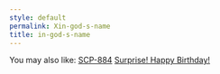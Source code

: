 ```yaml
---
style: default
permalink: Xin-god-s-name
title: in-god-s-name
---
```

You may also like:
[SCP-884](http://scp-wiki.net/scp-884)
[Surprise! Happy Birthday!](http://scp-wiki.net/surprise-happy-birthday)